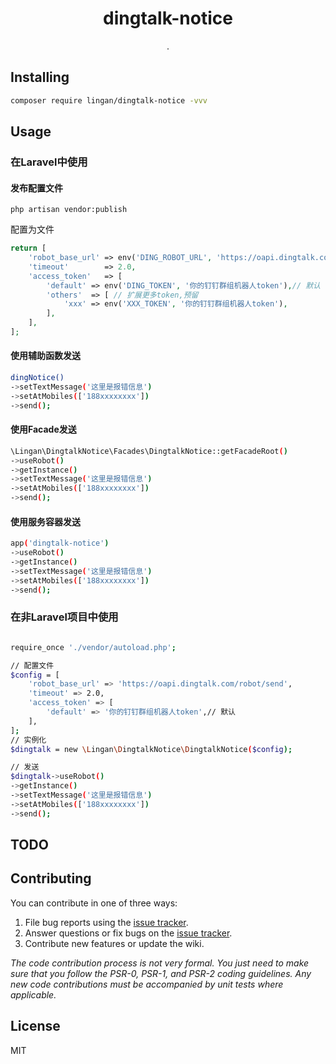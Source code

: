 <h1 align="center"> dingtalk-notice </h1>

<p align="center"> .</p>


## Installing

```bash
composer require lingan/dingtalk-notice -vvv
```

## Usage
### 在Laravel中使用
#### 发布配置文件
```shell
php artisan vendor:publish
```
配置为文件
```php
return [
    'robot_base_url' => env('DING_ROBOT_URL', 'https://oapi.dingtalk.com/robot/send'),
    'timeout'        => 2.0,
    'access_token'   => [
        'default' => env('DING_TOKEN', '你的钉钉群组机器人token'),// 默认
        'others'  => [ // 扩展更多token,预留
            'xxx' => env('XXX_TOKEN', '你的钉钉群组机器人token'),
        ],
    ],
];
```

#### 使用辅助函数发送
```bash
dingNotice()
->setTextMessage('这里是报错信息')
->setAtMobiles(['188xxxxxxxx'])
->send();
```
#### 使用Facade发送
```bash
\Lingan\DingtalkNotice\Facades\DingtalkNotice::getFacadeRoot()
->useRobot()
->getInstance()
->setTextMessage('这里是报错信息')
->setAtMobiles(['188xxxxxxxx'])
->send();
```
#### 使用服务容器发送
```bash
app('dingtalk-notice')
->useRobot()
->getInstance()
->setTextMessage('这里是报错信息')
->setAtMobiles(['188xxxxxxxx'])
->send();
```

### 在非Laravel项目中使用
```bash

require_once './vendor/autoload.php';

// 配置文件
$config = [
    'robot_base_url' => 'https://oapi.dingtalk.com/robot/send',
    'timeout' => 2.0,
    'access_token' => [
        'default' => '你的钉钉群组机器人token',// 默认
    ],
];
// 实例化
$dingtalk = new \Lingan\DingtalkNotice\DingtalkNotice($config);

// 发送
$dingtalk->useRobot()
->getInstance()
->setTextMessage('这里是报错信息')
->setAtMobiles(['188xxxxxxxx'])
->send();

```

## TODO

## Contributing

You can contribute in one of three ways:

1. File bug reports using the [issue tracker](https://github.com/linganmin/dingtalk-notice/issues).
2. Answer questions or fix bugs on the [issue tracker](https://github.com/linganmin/dingtalk-notice/issues).
3. Contribute new features or update the wiki.

_The code contribution process is not very formal. You just need to make sure that you follow the PSR-0, PSR-1, and PSR-2 coding guidelines. Any new code contributions must be accompanied by unit tests where applicable._

## License

MIT